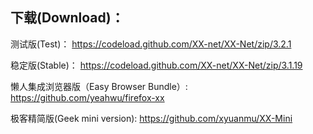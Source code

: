 
## 下载(Download)：
测试版(Test)：
https://codeload.github.com/XX-net/XX-Net/zip/3.2.1

稳定版(Stable)：
https://codeload.github.com/XX-net/XX-Net/zip/3.1.19

懒人集成浏览器版（Easy Browser Bundle）:
https://github.com/yeahwu/firefox-xx

极客精简版(Geek mini version):
https://github.com/xyuanmu/XX-Mini
